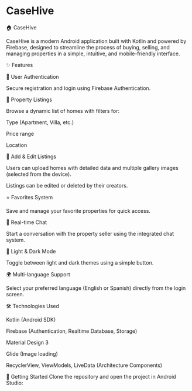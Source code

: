 # CaseHive
 
🏠 CaseHive

CaseHive is a modern Android application built with Kotlin and powered by Firebase, designed to streamline the process of buying, selling, and managing properties in a simple, intuitive, and mobile-friendly interface.

✨ Features

🔐 User Authentication

Secure registration and login using Firebase Authentication.

🏡 Property Listings

Browse a dynamic list of homes with filters for:

Type (Apartment, Villa, etc.)

Price range

Location

📸 Add & Edit Listings

Users can upload homes with detailed data and multiple gallery images (selected from the device).

Listings can be edited or deleted by their creators.

⭐ Favorites System

Save and manage your favorite properties for quick access.

💬 Real-time Chat

Start a conversation with the property seller using the integrated chat system.

🌙 Light & Dark Mode

Toggle between light and dark themes using a simple button.

🌍 Multi-language Support

Select your preferred language (English or Spanish) directly from the login screen.

🛠️ Technologies Used

Kotlin (Android SDK)

Firebase (Authentication, Realtime Database, Storage)

Material Design 3

Glide (Image loading)

RecyclerView, ViewModels, LiveData (Architecture Components)

🚀 Getting Started
Clone the repository and open the project in Android Studio:
